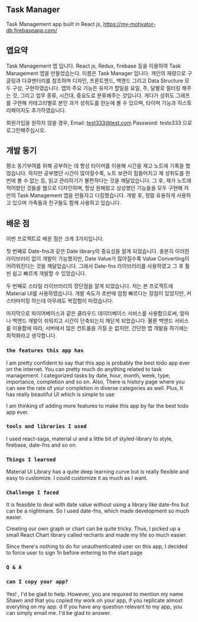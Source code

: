## Task Manager

Task Management app built in React js, https://my-motivator-db.firebaseapp.com/

## 앱요약

Task Management 앱 입니다. React js, Redux, firebase 등을 이용하여 Task Management 앱을 만들었습는다. 이름은 Task Manager 입니다.
개인의 재량으로 구글링과 다큐멘터리를 참조하며 디자인, 프론트엔드, 백엔드 그리고 Data Structure 모두 구상, 구현하였습니다.
앱의 주요 기능은 유저가 할일을 요일, 주, 달별로 필터링 해주는 것, 그리고 업무 종류, 시간대, 중요도로 분류해주는 것입니다.
게다가 성취도 그래프를 구현해 카테고리별로 본인 과거 성취도를 한눈에 볼 수 있으며, 타이머 기능과 히스토리페이지도 추가하였습니다.

회원가입을 원하지 않을 경우,
Email: test333@test.com
Password: tests333 으로 로그인해주십시오.

## 개발 동기

평소 동기부여를 위해 공부하는 데 항상 타이머를 이용해 시간을 재고 노트에 기록을 했었습니다.
하지만 공부했던 시간이 많아질수록, 노트 보관이 힘들어지고 제 성취도를 한 번에 볼 수 없는 등, 읽고 관리하기가 불편하다는 것을 깨달았습니다.
그 후, 제가 노트에 적어왔던 것들을 웹으로 디자인하며, 항상 원해왔고 상상했던 기능들을 모두 구현해 저만의 Task Management 앱을 만들자고 다짐했습니다.
개발 후, 정말 유용하게 사용하고 있으며 가족들과 친구들도 함께 사용하고 있습니다.

## 배운 점

이번 프로젝트로 배운 점은 크게 3가지입니다.

첫 번째로 Date-fns과 같은 Date library의 중요성을 알게 되었습니다. 충분히 이러한 라이브러리 없이 개발이 가능했지만, Date Value가 많아질수록 Value Converting이 어려워진다는 것을 깨달았습니다. 그래서 Date-fns 라이브러리를 사용하였고 그 후 훨씬 쉽고 빠르게 개발할 수 있었습니다.

두 번째로 스타일 라이브러리의 장단점을 알게 되었습니다. 저는 본 프로젝트에 Material UI를 사용하였습니다. 개발 속도가 초반에 엄청 빠르다는 장점이 있었지만, 커스터마이징 하는데 아무래도 복잡함이 따랐습니다.

마지막으로 파이어베이스과 같은 클라우드 데이터베이스 서비스를 사용함으로써, 얼마나 백엔드 개발이 쉬워지고 시간이 단축되는지 깨닫게 되었습니다. 물론 백엔드 서비스를 이용함에 따라, 서버에서 많은 컨트롤을 가질 순 없지만, 간단한 앱 개발을 하기에는 최적화라고 생각합니다.

### `the features this app has`

I am pretty confident to say that this app is probably the best todo app ever on the internet.
You can pretty much do anything related to task management.
I categorized tasks by date, hour, month, week, type, importance, completion and so on.
Also, There is history page where you can see the rate of your completion in diverse categories as well.
Plus, It has really beautiful UI which is simple to use

I am thinking of adding more features to make this app by far the best todo app ever.

### `tools and libraries I used`

I used react-saga, material ui and a little bit of styled-library to style,
firebase, date-fns and so on.

### `Things I learned`

Material Ui Library has a quite deep learning curve but is really flexible and easy to customize. I could customize it as much as I want.

### `Challenge I faced`

It is feasible to deal with date value without using a library like date-fns but can be a nightmare.
So I used date-fns, which made development so much easier.

Creating our own graph or chart can be quite tricky. Thus, I picked up a small React Chart library called recharts and made my life so much easier.

Since there's nothing to do for unauthenticated user on this app, I decided to force user to sign 1n
before entering to the start page

### `Q & A`

### `can I copy your app?`

Yes! , I'd be glad to help.
However, you are required to mention my name Shawn and that you copied my work on your app, if you
replicate almost everyting on my app.
d
If you have any question relevant to my app, you can simply email me. I'd be glad to answer.
